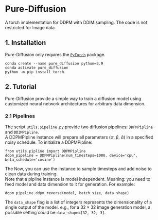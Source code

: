 # Pure-Diffusion
A torch implementation for DDPM with DDIM sampling. The code is not restricted for Image data.

## 1. Installation
Pure-Diffusion only requires the [`PyTorch`](https://pytorch.org) package.
```
conda create --name pure_diffusion python=3.9
conda activate pure_diffusion
python -m pip install torch
```

## 2. Tutorial
Pure-Diffusion provide a simple way to train a diffusion model using customized neural network architectures for arbitrary data dimension.
### 2.1 Pipelines
The script `utils.pipeline.py` provide two diffusion pipelines: `DDPMPipline` and `DDIMPipline`. <br />
A DDPMPipline instance will prepare all parameters ($\alpha$, $\beta$, $\bar{\alpha}$) in a specified noisy schedule. To initialize a DDPMPipline:
```
from utils.pipline import DDPMPipline
ddpm_pipeline = DDPMPipline(num_timesteps=1000, device='cpu', beta_schedule='cosine')
```
The Now, you can use the instance to sample timesteps and add noise to clean data during training. <br />
Note that a pipline instance is model independent. Meaning: you need to feed model and data dimension to it for generation. For example:
```
ddpm_pipeline.ddpm_reverse(model, batch_size, data_shape)
```
The `data_shape` flag is a list of integers represents the dimensionality of a single output of the model. e.g., for a $32 \times 32$ image generation model, a possible setting could be `data_shape=[32, 32, 3]`.



